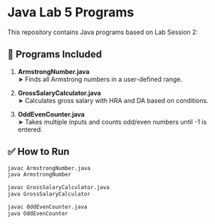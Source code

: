 # Java Lab 5 Programs

This repository contains Java programs based on Lab Session 2:

## 🧠 Programs Included

1. **ArmstrongNumber.java**  
   ➤ Finds all Armstrong numbers in a user-defined range.

2. **GrossSalaryCalculator.java**  
   ➤ Calculates gross salary with HRA and DA based on conditions.

3. **OddEvenCounter.java**  
   ➤ Takes multiple inputs and counts odd/even numbers until -1 is entered.

## ✅ How to Run

```bash
javac ArmstrongNumber.java
java ArmstrongNumber

javac GrossSalaryCalculator.java
java GrossSalaryCalculator

javac OddEvenCounter.java
java OddEvenCounter
